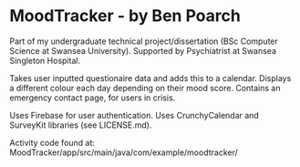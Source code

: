 # MoodTracker - by Ben Poarch

Part of my undergraduate technical project/dissertation
(BSc Computer Science at Swansea University).
Supported by Psychiatrist at Swansea Singleton Hospital.

Takes user inputted questionaire data and adds this to a calendar.
Displays a different colour each day depending on their mood score.
Contains an emergency contact page, for users in crisis.

Uses Firebase for user authentication.
Uses CrunchyCalendar and SurveyKit libraries (see LICENSE.md).

Activity code found at:
MoodTracker/app/src/main/java/com/example/moodtracker/
